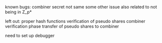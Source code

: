 known bugs:
combiner secret not same
some other issue also related to not being in Z_p*


left out:
proper hash functions
verification of pseudo shares
combiner verification phase
transfer of pseudo shares to combiner

need to set up debugger